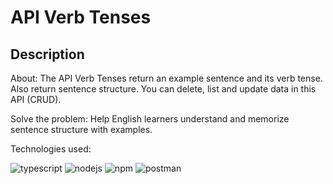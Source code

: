 # API Verb Tenses

## Description

About: The API Verb Tenses return an example sentence and its verb tense. Also return sentence structure. You can delete, list and update data in this API (CRUD). 

Solve the problem: Help English learners understand and memorize sentence structure with examples.

Technologies used: 

![typescript](https://readmecodegen.vercel.app/api/social-icon?name=typescript&size=24)
![nodejs](https://readmecodegen.vercel.app/api/social-icon?name=nodejs&size=24)
![npm](https://readmecodegen.vercel.app/api/social-icon?name=npm&size=24)
![postman](https://readmecodegen.vercel.app/api/social-icon?name=postman&size=24)